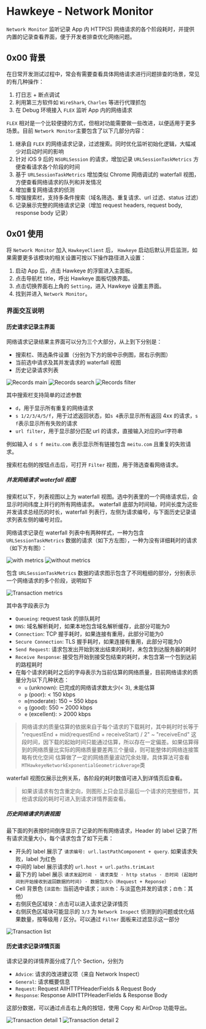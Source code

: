 # Hawkeye - Network Monitor

`Network Monitor` 监听记录 App 内 HTTP(S) 网络请求的各个阶段耗时，并提供内置的记录查看界面，便于开发者排查优化网络问题。

## 0x00 背景

在日常开发测试过程中，常会有需要查看具体网络请求进行问题排查的场景，常见的有几种操作：

1. 打日志 + 断点调试
2. 利用第三方软件如 `WireShark`, `Charles` 等进行代理抓包
3. 在 Debug 环境接入 `FLEX` 监听 App 内的网络请求

`FLEX` 相对是一个比较便捷的方式，但相对功能需要做一些改进，以便适用于更多场景。目前 `Network Monitor`主要包含了以下几部分内容：

1. 继承自 `FLEX` 的网络请求记录，过滤搜索。同时优化监听初始化逻辑，大幅减少对启动时间的影响
2. 针对 iOS 9 后的 `NSURLSession` 的请求，增加记录 `URLSessionTaskMetrics` 方便查看请求各个阶段的时间
3. 基于 `URLSessionTaskMetrics` 增加类似 Chrome 网络调试的 waterfall 视图，方便查看网络请求的队列和并发情况
4. 增加重复网络请求的侦测
5. 增强搜索栏，支持多条件搜索（域名筛选、重复请求、url 过滤、status 过滤）
6. 记录展示完整的网络请求记录（增加 request headers, request body, response body 记录）

## 0x01 使用

将 `Network Monitor` 加入 `HawkeyeClient` 后， `Hawkeye` 启动后默认开启监测，如果需要更多该模块的相关设置可按以下操作路径进入设置：

1. 启动 App 后，点击 Hawkeye 的浮窗进入主面板。
2. 点击导航栏 title，呼出 Hawkeye 面板切换界面。
3. 点击切换界面右上角的 `Setting`，进入 Hawkeye 设置主界面。
4. 找到并进入 `Network Monitor`。

### 界面交互说明

#### 历史请求记录主界面

网络请求记录结果主界面可以分为三个大部分，从上到下分别是：

* 搜索栏、筛选条件设置（分别为下方的居中示例图，居右示例图）
* 当前选中请求及其并发请求的 waterfall 视图
* 历史记录请求列表

![Records main](./network-monitor-records-main.png) ![Records search](./network-monitor-records-search.png) ![Records filter](./network-monitor-records-filter-panel.png)

其中搜索栏支持简单的过滤参数

* `d`，用于显示所有重复的网络请求
* `s 1/2/3/4/5/f`，用于过滤返回状态，如`s 4`表示显示所有返回 4xx 的请求，`s f`表示显示所有失败的请求
* `url filter`，用于显示部分匹配 url 的请求，直接输入对应的url字符串

例如输入 `d s f meitu.com` 表示显示所有链接包含 `meitu.com` 且重复的失败请求。

搜索栏右侧的按钮点击后，可打开 `Filter` 视图，用于筛选查看网络请求。

##### 并发网络请求 waterfall 视图

搜索栏以下，列表视图以上为 waterfall 视图。选中列表里的一个网络请求后，会显示时间纬度上并行的所有网络请求。 waterfall 底部为时间轴，时间长度为这些并发请求总经历的时长，waterfall 列表行，左侧为请求编号，与下面历史记录请求列表左侧的编号对应。

网络请求记录在 waterfall 列表中有两种样式，一种为包含 `URLSessionTaskMetrics` 数据的请求（如下方左图），一种为没有详细耗时的请求（如下方有图）：

![with metrics](./network-monitor-waterfall-with-metrics.png) ![without metrics](./network-monitor-waterfall-without-metrics.png)

包含 `URLSessionTaskMetrics` 数据的请求图示包含了不同粗细的部分，分别表示一个网络请求的多个阶段，说明如下

![Transaction metrics](./network-monitor-transaction-metrcis.png)

其中各字段表示为

* `Queueing`: request task 的排队耗时
* `DNS`: 域名解析耗时，如果本地包含域名解析缓存，此部分可能为0
* `Connection`: TCP 握手耗时，如果连接有重用，此部分可能为0
* `Secure Connection`: TLS 握手耗时，如果连接有重用，此部分可能为0
* `Send Request`: 请求包发出开始到发出结束的耗时，未包含到达服务器的耗时
* `Receive Response`: 接受包开始到接受包结束的耗时，未包含第一个包到达前的路程耗时
* 在每个请求的耗时之后的字母表示为当前估算的网络质量，目前网络请求的质量分为以下几种状态：
  * `u` (unknown): 已完成的网络请求数太少(< 3), 未能估算
  * `p` (poor): < 150 kbps
  * `m`(moderate): 150 ~ 550 kbps
  * `g` (good): 550 ~ 2000 kbps
  * `e` (excellent): > 2000 kbps

> 网络请求的质量估算的依据来自于每个请求的下载耗时，其中耗时时长等于 "requestEnd + mid(requestEnd + receiveStart) / 2" ~ "receiveEnd" 这段时间，因下载的起始时间只能通过估算，所以存在一定偏差。如果估算得到的网络质量比实际的网络质量要差两三个量级，则可能整体的网络连接策略有优化空间
> 估算做了一定的网络质量波动冗余处理，具体算法可查看`MTHawkeyeNetworkExponentialGeometricAverage`类

waterfall 视图仅展示比例关系，各阶段的耗时数值可进入到详情页后查看。

> 如果该请求有包含重定向，则图形上只会显示最后一个请求的完整细节，其他请求段的耗时可进入到请求详情界面查看。

##### 历史网络请求列表视图

最下面的列表按时间倒序显示了记录的所有网络请求，Header 的 label 记录了所有请求流量大小，每个请求包含了如下元素：

* 开头的 label 展示了 `请求编号: url.lastPathComponent + query`. 如果请求失败，label 为红色
* 中间的 label 展示请求的 `url.host + url.paths.trimLast`
* 最下方的 label 展示 `请求发起时间 · 请求类型 · http status · 总时间 (起始时间到开始接收到返回数据的时间) · 数据包大小（Request + Reponse）`
* Cell 背景色 (`淡蓝色`: 当前选中请求；`淡灰色`：与淡蓝色并发的请求；`白色`：其他）
* 右侧灰色区域块：点击可以进入请求记录详情页
* 右侧灰色区域块可能显示的 `3/3` 为 `Network Inspect` 侦测到的问题或优化结果数量，按等级用 / 区分。可以通过 `Filter` 面板来过滤显示这一部分

![Transaction list](./network-monitor-transaction-list.png)

#### 历史请求记录详情页面

请求记录的详情界面分成了几个 Section，分别为

* `Advice`: 请求的改进建议项（来自 Network Inspect）
* `General`: 请求概要信息
* `Request`: Request AllHTTPHeaderFields & Request Body
* `Response`: Response AllHTTPHeaderFields & Response Body

这部分数据，可以通过点击右上角的按钮，使用 Copy 和 AirDrop 功能导出。

![Transaction detail 1](./network-monitor-transaction-detail-1.png) ![Transaction detail 2](./network-monitor-transaction-detail-2.png)
